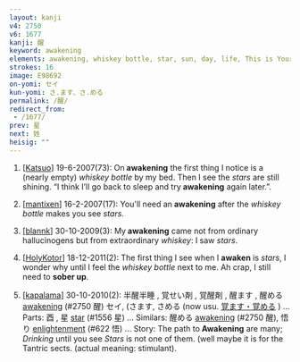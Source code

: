```yaml
---
layout: kanji
v4: 2750
v6: 1677
kanji: 醒
keyword: awakening
elements: awakening, whiskey bottle, star, sun, day, life, This is Your Life, cell, drop, grow up
strokes: 16
image: E98692
on-yomi: セイ
kun-yomi: さ.ます、さ.める
permalink: /醒/
redirect_from:
 - /1677/
prev: 星
next: 姓
heisig: ""
---
```


1) [<a href="http://kanji.koohii.com/profile/Katsuo">Katsuo</a>] 19-6-2007(73): On<strong> awakening</strong> the first thing I notice is a (nearly empty) <em>whiskey bottle</em> by my bed. Then I see the <em>stars</em> are still shining. “I think I’ll go back to sleep and try<strong> awakening</strong> again later.”.

2) [<a href="http://kanji.koohii.com/profile/mantixen">mantixen</a>] 16-2-2007(17): You&#039;ll need an<strong> awakening</strong> after the <em>whiskey bottle</em> makes you see <em>stars</em>.

3) [<a href="http://kanji.koohii.com/profile/blannk">blannk</a>] 30-10-2009(3): My<strong> awakening</strong> came not from ordinary hallucinogens but from extraordinary <em>whiskey</em>: I saw <em>stars</em>.

4) [<a href="http://kanji.koohii.com/profile/HolyKotor">HolyKotor</a>] 18-12-2011(2): The first thing I see when I <strong>awaken</strong> is <em>stars</em>, I wonder why until I feel the <em>whiskey bottle</em> next to me. Ah crap, I still need to <strong>sober up</strong>.

5) [<a href="http://kanji.koohii.com/profile/kapalama">kapalama</a>] 30-10-2010(2): 半醒半睡 , 覚せい剤 , 覚醒剤 , 醒ます , 醒める <a href="../v4/2750.html">awakening</a> (#2750 醒) セイ, (さます, さめる (now usu. <a href="midori://search?text=覚ます・覚める">覚ます・覚める</a> ) ... Parts: 酉 , 星 <a href="../v4/1556.html">star</a> (#1556 星) ... Similars: 醒める <a href="../v4/2750.html">awakening</a> (#2750 醒), 悟り <a href="../v4/622.html">enlightenment</a> (#622 悟) ... Story: The path to<strong> Awakening</strong> are many; <em>Drinking</em> until you see <em>Stars</em> is not one of them. (well maybe it is for the Tantric sects. (actual meaning: stimulant).

